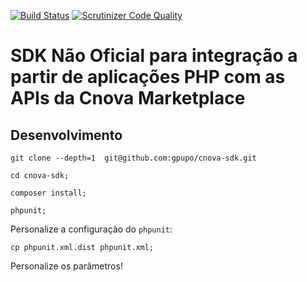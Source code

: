 [![Build Status](https://secure.travis-ci.org/gpupo/cnova-sdk.png?branch=master)](http://travis-ci.org/gpupo/cnova-sdk)
[![Scrutinizer Code Quality](https://scrutinizer-ci.com/g/gpupo/cnova-sdk/badges/quality-score.png?b=master)](https://scrutinizer-ci.com/g/gpupo/cnova-sdk/?branch=master)

# SDK Não Oficial para integração a partir de aplicações PHP com as APIs da Cnova Marketplace

## Desenvolvimento

    git clone --depth=1  git@github.com:gpupo/cnova-sdk.git

    cd cnova-sdk;
    
    composer install;

    phpunit;


Personalize a configuração do ``phpunit``:

    cp phpunit.xml.dist phpunit.xml;

Personalize os parâmetros!
